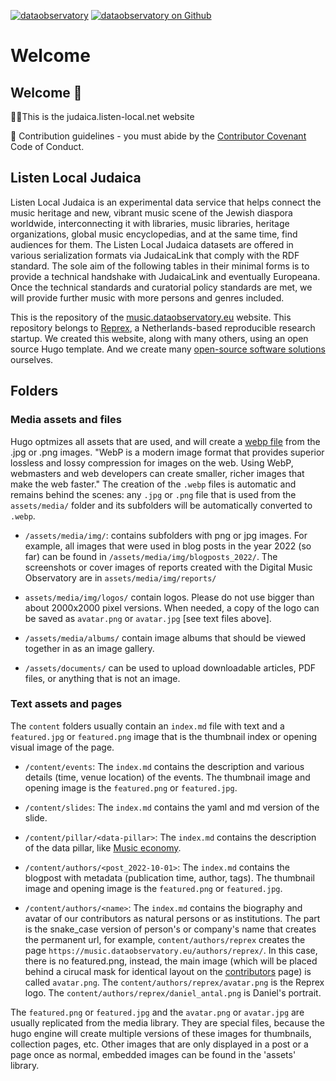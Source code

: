 [![dataobservatory](https://img.shields.io/badge/ecosystem-dataobservatory.eu-3EA135.svg)](https://dataobservatory.eu/)
[![dataobservatory on
Github](https://img.shields.io/badge/github-dataobservatory.eu-6e5494.svg)](https://github.com/dataobservatory-eu/)

# Welcome

## Welcome 👋

🙋‍♀️This is the judaica.listen-local.net website

🌈 Contribution guidelines - you must abide by the [Contributor Covenant](https://www.contributor-covenant.org/version/2/1/code_of_conduct/) Code of Conduct.

## Listen Local Judaica

Listen Local Judaica is an experimental data service that helps connect the music heritage and new, vibrant music scene of the Jewish diaspora worldwide, interconnecting it with libraries, music libraries, heritage organizations, global music encyclopedias, and at the same time, find audiences for them.  The Listen Local Judaica datasets are offered in various serialization formats via JudaicaLink that comply with the RDF standard. The sole aim of the following tables in their minimal forms is to provide a technical handshake with JudaicaLink and eventually Europeana. Once the technical standards and curatorial policy standards are met, we will provide further music with more persons and genres included. 




This is the repository of the [music.dataobservatory.eu](https://music.dataobservatory.eu/) website. This repository belongs to [Reprex](https://reprex.nl/), a Netherlands-based reproducible research startup.  We created this website, along with many others, using an open source Hugo template. And we create many [open-source software solutions](https://reprex.nl/software/) ourselves.

## Folders

### Media assets and files

Hugo optmizes all assets that are used, and will create a [webp file](https://developers.google.com/speed/webp) from the .jpg or .png images.  "WebP is a modern image format that provides superior lossless and lossy compression for images on the web. Using WebP, webmasters and web developers can create smaller, richer images that make the web faster." The creation of the `.webp` files is automatic and remains behind the scenes: any `.jpg` or `.png` file that is used from the `assets/media/` folder and its subfolders will be automatically converted to `.webp`.

- `/assets/media/img/`: contains subfolders with png or jpg images. For example, all images that were used in blog posts in the year 2022 (so far) can be found in `/assets/media/img/blogposts_2022/`. The screenshots or cover images of reports created with the Digital Music Observatory are in `assets/media/img/reports/`

- `assets/media/img/logos/` contain logos.  Please do not use bigger than about 2000x2000 pixel versions.  When needed, a copy of the logo can be saved as `avatar.png` or `avatar.jpg` [see text files above].

- `/assets/media/albums/` contain image albums that should be viewed together in as an image gallery.

- `/assets/documents/` can be used to upload downloadable articles, PDF files, or anything that is not an image. 

### Text assets and pages 
The `content` folders usually contain an `index.md` file with text and a `featured.jpg` or `featured.png` image that is the thumbnail index or opening visual image of the page.

- `/content/events`:  The `index.md` contains the description and various details (time, venue location) of the events. The thumbnail image and opening image is the `featured.png` or `featured.jpg`. 

- `/content/slides`: The `index.md` contains the yaml and md version of the slide.

- `/content/pillar/<data-pillar>`: The `index.md` contains the description of the data pillar, like [Music economy](https://music.dataobservatory.eu/pillar/music-economy/). 

- `/content/authors/<post_2022-10-01>`: The `index.md` contains the blogpost with metadata (publication time, author, tags).  The thumbnail image and opening image is the `featured.png` or `featured.jpg`. 

- `/content/authors/<name>`:  The `index.md` contains the biography and avatar of our contributors as natural persons or as institutions. The <name> part is the snake_case version of person's or company's name that creates the permanent url, for example, `content/authors/reprex` creates the page `https://music.dataobservatory.eu/authors/reprex/`. In this case, there is no featured.png, instead, the main image (which will be placed behind a cirucal mask for identical layout on the [contributors]() page) is called `avatar.png`.  The `content/authors/reprex/avatar.png` is the Reprex logo. The `content/authors/reprex/daniel_antal.png` is Daniel's portrait.

The `featured.png` or `featured.jpg` and the `avatar.png` or `avatar.jpg` are usually replicated from the media library. They are special files, because the hugo engine will create multiple versions of these images for thumbnails, collection pages, etc. Other images that are only displayed in a post or a page once as normal, embedded images can be found in the 'assets' library.
